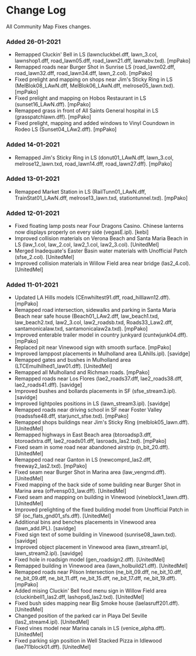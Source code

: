# Change Log
All Community Map Fixes changes.

### Added 26-01-2021
- Remapped Cluckin' Bell in LS (lawncluckbel.dff, lawn_3.col, lawnshop1.dff, road_lawn05.dff, road_lawn21.dff, lawnabv.txd). [mpPako]
- Remapped roads near Burger Shot in Sunrise LS (road_lawn02.dff, road_lawn32.dff, road_lawn34.dff, lawn_2.col). [mpPako]
- Fixed prelight and mapping on shops near Jim's Sticky Ring in LS (MelBlok08_LAwN.dff, MelBlok06_LAwN.dff, melrose05_lawn.txd).  [mpPako]
- Fixed prelight and mapping on Hobos Restaurant in LS (sunset16_LAwN.dff).  [mpPako]
- Remapped grass in front of All Saints General hospital in LS (grasspatchlawn.dff).  [mpPako]
- Fixed prelight, mapping and added windows to Vinyl Coundown in Rodeo LS (Sunset04_LAw2.dff).  [mpPako]
### Added 14-01-2021
- Remapped Jim's Sticky Ring in LS (donut01_LAwN.dff, lawn_3.col, melrose12_lawn.txd, road_lawn14.dff, road_lawn27.dff). [mpPako]
### Added 13-01-2021
- Remapped Market Station in LS (RailTunn01_LAwN.dff, TrainStat01_LAwN.dff, melrose13_lawn.txd, stationtunnel.txd). [mpPako]
### Added 12-01-2021
- Fixed floating lamp posts near Four Dragons Casino. Chinese lanterns now displays properly on every side (vegasE.ipl). [kebi]
- Improved collision materials on Verona Beach and Santa Maria Beach in LS (law_1.col, law_2.col, law2_1.col, law2_3.col). [UnitedMel]
- Merged Inadequate's Easter Basin water materials with Unofficial Patch (sfse_2.col). [UnitedMel]
- Improved collision materials in Willow Field area near bridge (las2_4.col). [UnitedMel]
### Added 11-01-2021
- Updated LA Hills models (CEnwhiltest91.dff, road_hilllawn12.dff). [mpPako]
- Remapped road intersection, sidewalks and parking in Santa Maria Beach near safe house (Beach01_LAw2.dff, law_beach1.txd, law_beach2.txd, law2_3.col, law2_roadsb.txd, Roads33_Law2.dff, santamonicalaw.txd, santamonicalaw2a.txd). [mpPako]
- Improved enterable trailer model in country junkyard (cuntwjunk04.dff). [mpPako]
- Replaced pit near Vinewood sign with smooth surface. [mpPako]
- Improved lamppost placements in Mulholland area (LAhills.ipl). [savidge]
- Remapped gates and bushes in Mulholland area (LTCEmulhilhed1_law01.dff). [UnitedMel]
- Remapped all Mulholland and Richman roads. [mpPako]
- Remapped roads near Los Flores (lae2_roads37.dff, lae2_roads38.dff, lae2_roads41.dff). [savidge]
- Improved bushes and bollards placements in SF (sfse_stream3.ipl). [savidge]
- Improved lightpoles positions in LS (lawn_stream3.ipl). [savidge]
- Remapped roads near driving school in SF near Foster Valley (roadssfse48.dff, starjunct_sfse.txd). [mpPako]
- Remapped shops buildings near Jim's Sticky Ring (melblok05_lawn.dff). [UnitedMel]
- Remapped highways in East Beach area (btoroadsp3.dff, btoroadxtra.dff, lae2_roads01.dff, lasroads_las2.txd). [mpPako]
- Fixed seam in some road near abandoned airstrip (n_bit_20.dff). [UnitedMel]
- Remapped road near Ganton in LS (newcomprd_las2.dff, freeway2_las2.txd). [mpPako]
- Fixed seam near Burger Shot in Marina area (law_vengrnd.dff). [UnitedMel]
- Fixed mapping of the back side of some building near Burger Shot in Marina area (offvensp03_law.dff). [UnitedMel]
- Fixed seam and mapping on building in Vinewood (vineblock1_lawn.dff). [UnitedMel]
- Improved prelighting of the fixed building model from Unofficial Patch in SF (oc_flats_gnd01_sfs.dff). [UnitedMel]
- Additional bins and benches placements in Vinewood area (lawn_add.IPL). [savidge]
- Fixed sign text of some building in Vinewood (sunrise08_lawn.txd). [savidge]
- Improved object placement in Vinewood area (lawn_stream1.ipl, lawn_stream2.ipl). [savidge]
- Fixed hole in roadsign model (gen_roadsign2.dff). [UnitedMel]
- Remapped building in Vinewood area (lawn_holbuild21.dff). [UnitedMel]
- Remapped roads near Pilson Intersection (ne_bit_09.dff, ne_bit_10.dff, ne_bit_09.dff, ne_bit_11.dff, ne_bit_15.dff, ne_bit_17.dff, ne_bit_19.dff). [mpPako]
- Added mising Cluckin' Bell food menu sign in Willow Field area (cluckinbell1_las2.dff, lashops6_las2.txd). [UnitedMel]
- Fixed bush sides mapping near Big Smoke house (laelasruff201.dff). [UnitedMel]
- Changed position of the parked car in Playa Del Seville (las2_stream4.ipl). [UnitedMel]
- Fixed vines model near Marina canals in LS (venice_alpha.dff). [UnitedMel]
- Fixed parking sign position in Well Stacked Pizza in Idlewood (lae711block01.dff). [UnitedMel]
